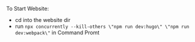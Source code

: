 To Start Website: 
- cd into the website dir
- run `npx concurrently --kill-others \"npm run dev:hugo\" \"npm run dev:webpack\"` in Command Promt
